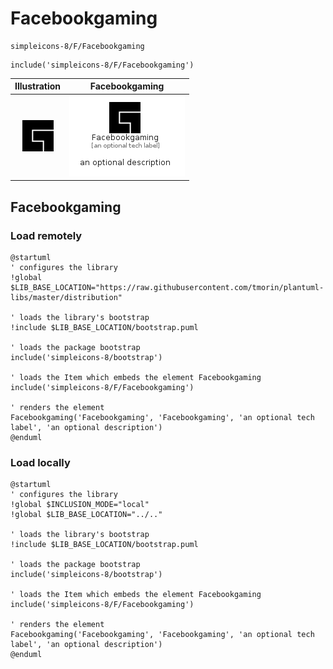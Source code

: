 # Facebookgaming


```text
simpleicons-8/F/Facebookgaming
```

```text
include('simpleicons-8/F/Facebookgaming')
```



| Illustration | Facebookgaming |
| :---: | :---: |
| ![illustration for Illustration](../../simpleicons-8/F/Facebookgaming.png) | ![illustration for Facebookgaming](../../simpleicons-8/F/Facebookgaming.Local.png) |




## Facebookgaming

### Load remotely
```plantuml
@startuml
' configures the library
!global $LIB_BASE_LOCATION="https://raw.githubusercontent.com/tmorin/plantuml-libs/master/distribution"

' loads the library's bootstrap
!include $LIB_BASE_LOCATION/bootstrap.puml

' loads the package bootstrap
include('simpleicons-8/bootstrap')

' loads the Item which embeds the element Facebookgaming
include('simpleicons-8/F/Facebookgaming')

' renders the element
Facebookgaming('Facebookgaming', 'Facebookgaming', 'an optional tech label', 'an optional description')
@enduml
```

### Load locally
```plantuml
@startuml
' configures the library
!global $INCLUSION_MODE="local"
!global $LIB_BASE_LOCATION="../.."

' loads the library's bootstrap
!include $LIB_BASE_LOCATION/bootstrap.puml

' loads the package bootstrap
include('simpleicons-8/bootstrap')

' loads the Item which embeds the element Facebookgaming
include('simpleicons-8/F/Facebookgaming')

' renders the element
Facebookgaming('Facebookgaming', 'Facebookgaming', 'an optional tech label', 'an optional description')
@enduml
```

